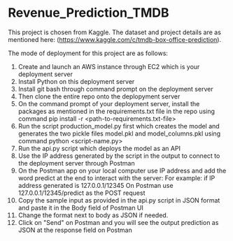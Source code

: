 # Revenue_Prediction_TMDB
This project is chosen from Kaggle. The dataset and project details are as mentioned here: (https://www.kaggle.com/c/tmdb-box-office-prediction).

The mode of deployment for this project are as follows:
1. Create and launch an AWS instance through EC2 which is your deployment server
2. Install Python on this deployment server
3. Install git bash through command prompt on the deployment server
4. Then clone the entire repo onto the deplopyment server
5. On the command prompt of your deployment server, install the packages as mentioned in the requirements.txt file in the repo using command pip install -r <path-to-requirements.txt-file>
6. Run the script production_model.py first which creates the model and generates the two pickle files model.pkl and model_columns.pkl using command python <script-name.py>
7. Run the api.py script which deploys the model as an API
8. Use the IP address generated by the script in the output to connect to the deployment server through Postman
9. On the Postman app on your local computer use IP address and add the word predict at the end to interact with the server:
For example: if IP address generated is 127.0.0.1/12345
On Postman use 127.0.0.1/12345/predict as the POST request
10. Copy the sample input as provided in the api.py script in JSON format and paste it in the Body field of Postman UI
11. Change the format next to body as JSON if needed. 
12. Click on "Send" on Postman and you will see the output prediction as JSON at the response field on Postman

